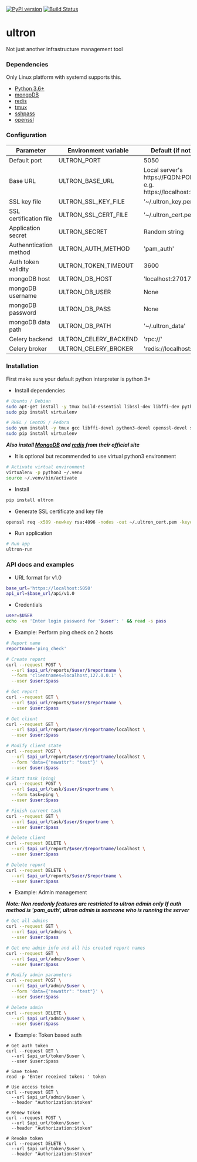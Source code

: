 [![PyPI version](https://img.shields.io/pypi/v/ultron.svg)](https://pypi.python.org/pypi/ultron)
[![Build Status](https://travis-ci.org/rapidstack/ultron.svg?branch=master)](https://travis-ci.org/rapidstack/ultron)


# ultron

Not just another infrastructure management tool


### Dependencies

Only Linux platform with systemd supports this.

* [Python 3.6+](https://www.python.org)
* [mongoDB](https://www.mongodb.com)
* [redis](https://redis.io)
* [tmux](https://github.com/tmux/tmux)
* [sshpass](https://linux.die.net/man/1/sshpass)
* [openssl](https://linux.die.net/man/1/openssl)


### Configuration

| Parameter | Environment variable | Default (if not set) |
| --------- | -------------------- | -------------------- |
| Default port | ULTRON_PORT | 5050 |
| Base URL | ULTRON_BASE_URL | Local server's https://FQDN:PORT. e.g. https://localhost:5050 |
| SSL key file | ULTRON_SSL_KEY_FILE | '~/.ultron_key.pem' |
| SSL certification file | ULTRON_SSL_CERT_FILE | '~/.ultron_cert.pem' |
| Application secret | ULTRON_SECRET | Random string |
| Authenntication method | ULTRON_AUTH_METHOD | 'pam_auth' |
| Auth token validity | ULTRON_TOKEN_TIMEOUT | 3600 |
| mongoDB host | ULTRON_DB_HOST | 'localhost:27017' |
| mongoDB username | ULTRON_DB_USER | None |
| mongoDB password | ULTRON_DB_PASS | None |
| mongoDB data path | ULTRON_DB_PATH | '~/.ultron_data' |
| Celery backend | ULTRON_CELERY_BACKEND | 'rpc://' |
| Celery broker | ULTRON_CELERY_BROKER | 'redis://localhost:6379/' |


### Installation

First make sure your default python interpreter is python 3+

* Install dependencies

```bash
# Ubuntu / Debian
sudo apt-get install -y tmux build-essential libssl-dev libffi-dev python3-dev sshpass openssl
sudo pip install virtualenv

# RHEL / CentOS / Fedora
sudo yum install -y tmux gcc libffi-devel python3-devel openssl-devel sshpass openssl
sudo pip install virtualenv
```

***Also install [MongoDB](https://www.mongodb.com) and [redis](https://redis.io) from their official site***

* It is optional but recommended to use virtual python3 environment

```bash
# Activate virtual environment
virtualenv -p python3 ~/.venv
source ~/.venv/bin/activate
```

* Install

```bash
pip install ultron
```

* Generate SSL certificate and key file

```bash
openssl req -x509 -newkey rsa:4096 -nodes -out ~/.ultron_cert.pem -keyout ~/.ultron_key.pem -days 365
```

* Run application

```bash
# Run app
ultron-run
```


### API docs and examples

* URL format for v1.0

```bash
base_url='https://localhost:5050'
api_url=$base_url/api/v1.0
```

* Credentials

```bash
user=$USER
echo -en 'Enter login password for '$user': ' && read -s pass
```

* Example: Perform ping check on 2 hosts

```bash
# Report name
reportname='ping_check'

# Create report
curl --request POST \
  --url $api_url/reports/$user/$reportname \
  --form 'clientnames=localhost,127.0.0.1' \
  --user $user:$pass

# Get report
curl --request GET \
  --url $api_url/reports/$user/$reportname \
  --user $user:$pass

# Get client
curl --request GET \
  --url $api_url/report/$user/$reportname/localhost \
  --user $user:$pass

# Modify client state
curl --request POST \
  --url $api_url/report/$user/$reportname/localhost \
  --form 'data={"newattr": "test"}' \
  --user $user:$pass

# Start task (ping)
curl --request POST \
  --url $api_url/task/$user/$reportname \
  --form task=ping \
  --user $user:$pass

# Finish current task
curl --request GET \
  --url $api_url/task/$user/$reportname \
  --user $user:$pass

# Delete client
curl --request DELETE \
  --url $api_url/report/$user/$reportname/localhost \
  --user $user:$pass

# Delete report
curl --request DELETE \
  --url $api_url/reports/$user/$reportname \
  --user $user:$pass
```


* Example: Admin management

***Note: Non readonly features are restricted to ultron admin only***
***If auth method is 'pam_auth', ultron admin is someone who is running the server***

```bash
# Get all admins
curl --request GET \
  --url $api_url/admins \
  --user $user:$pass

# Get one admin info and all his created report names
curl --request GET \
  --url $api_url/admin/$user \
  --user $user:$pass

# Modify admin parameters
curl --request POST \
  --url $api_url/admin/$user \
  --form 'data={"newattr": "test"}' \
  --user $user:$pass

# Delete admin
curl --request DELETE \
  --url $api_url/admin/$user \
  --user $user:$pass
```


* Example: Token based auth
```
# Get auth token
curl --request GET \
  --url $api_url/token/$user \
  --user $user:$pass

# Save token
read -p 'Enter received token: ' token

# Use access token
curl --request GET \
  --url $api_url/admin/$user \
  --header "Authorization:$token"

# Renew token
curl --request POST \
  --url $api_url/token/$user \
  --header "Authorization:$token"

# Revoke token
curl --request DELETE \
  --url $api_url/token/$user \
  --header "Authorization:$token"
```
